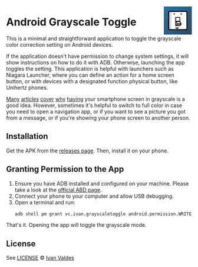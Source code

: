 <img src="https://github.com/ivanvc/android-grayscale-toggle/raw/main/app/src/main/ic_launcher-playstore.png"
     width="15%" align="right" alt="Logo" style="padding-left: 10px" />

# Android Grayscale Toggle

This is a minimal and straightforward application to toggle the grayscale color
correction setting on Android devices.

If the application doesn't have permission to change system settings, it will
show instructions on how to do it with ADB. Otherwise, launching the app toggles
the setting. This application is helpful with launchers such as Niagara
Launcher, where you can define an action for a home screen button, or with
devices with a designated function physical button, like Unihertz phones.

[Many](https://www.wired.com/story/grayscale-ios-android-smartphone-addiction/)
[articles](https://observer.com/2018/05/grayscale-can-cure-smartphone-addiction/)
[cover](https://www.theverge.com/23637672/grayscale-iphone-android-pixel-samsung-galaxy-how-to)
[why](https://lifehacker.com/change-your-screen-to-grayscale-to-combat-phone-addicti-1795821843)
[having](https://www.vice.com/en/article/xwm38k/grayscale-setting-phone-addiction)
your smartphone screen in grayscale is a good idea. However, sometimes it's
helpful to switch to full color in case you need to open a navigation app, or if
you want to see a picture you got from a message, or if you're showing your
phone screen to another person.

## Installation

Get the APK from the [releases page](https://github.com/ivanvc/android-grayscale-toggle/releases). Then, install it on your phone.

## Granting Permission to the App

1. Ensure you have ADB installed and configured on your machine. Please take a
   look at the [official ABD page](https://developer.android.com/tools/adb).
2. Connect your phone to your computer and allow USB debugging.
3. Open a terminal and run:
   ```sh
   adb shell pm grant vc.ivan.grayscaletoggle android.permission.WRITE_SECURE_SETTINGS
   ```

That's it. Opening the app will toggle the grayscale mode.

## License

See [LICENSE](LICENSE) © [Ivan Valdes](https://github.com/ivanvc/)
